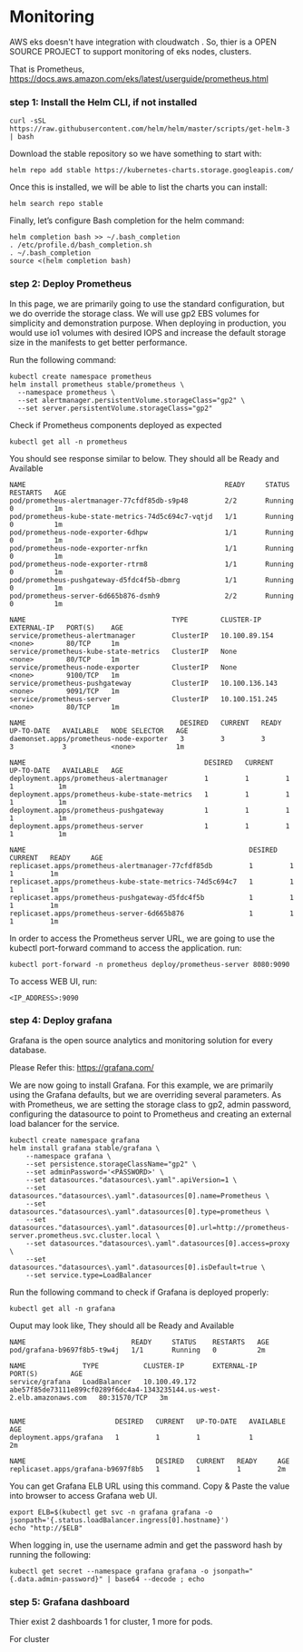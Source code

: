 # Monitoring

AWS eks doesn't have integration with cloudwatch . So, thier is a OPEN SOURCE PROJECT to support monitoring of eks nodes, clusters.

That is Prometheus, https://docs.aws.amazon.com/eks/latest/userguide/prometheus.html

### step 1: Install the Helm CLI, if not installed
```
curl -sSL https://raw.githubusercontent.com/helm/helm/master/scripts/get-helm-3 | bash
```
Download the stable repository so we have something to start with:
```
helm repo add stable https://kubernetes-charts.storage.googleapis.com/
```
Once this is installed, we will be able to list the charts you can install:
```
helm search repo stable
```
Finally, let’s configure Bash completion for the helm command:
```
helm completion bash >> ~/.bash_completion
. /etc/profile.d/bash_completion.sh
. ~/.bash_completion
source <(helm completion bash)
```

### step 2: Deploy Prometheus

In this page, we are primarily going to use the standard configuration, but we do override the storage class. We will use gp2 EBS volumes for simplicity and demonstration purpose. When deploying in production, you would use io1 volumes with desired IOPS and increase the default storage size in the manifests to get better performance. 

Run the following command:
  
    kubectl create namespace prometheus
    helm install prometheus stable/prometheus \
      --namespace prometheus \
      --set alertmanager.persistentVolume.storageClass="gp2" \
      --set server.persistentVolume.storageClass="gp2"
      
Check if Prometheus components deployed as expected
```
kubectl get all -n prometheus
```
You should see response similar to below. They should all be Ready and Available
```
NAME                                                 READY     STATUS    RESTARTS   AGE
pod/prometheus-alertmanager-77cfdf85db-s9p48         2/2       Running   0          1m
pod/prometheus-kube-state-metrics-74d5c694c7-vqtjd   1/1       Running   0          1m
pod/prometheus-node-exporter-6dhpw                   1/1       Running   0          1m
pod/prometheus-node-exporter-nrfkn                   1/1       Running   0          1m
pod/prometheus-node-exporter-rtrm8                   1/1       Running   0          1m
pod/prometheus-pushgateway-d5fdc4f5b-dbmrg           1/1       Running   0          1m
pod/prometheus-server-6d665b876-dsmh9                2/2       Running   0          1m

NAME                                    TYPE        CLUSTER-IP       EXTERNAL-IP   PORT(S)    AGE
service/prometheus-alertmanager         ClusterIP   10.100.89.154    <none>        80/TCP     1m
service/prometheus-kube-state-metrics   ClusterIP   None             <none>        80/TCP     1m
service/prometheus-node-exporter        ClusterIP   None             <none>        9100/TCP   1m
service/prometheus-pushgateway          ClusterIP   10.100.136.143   <none>        9091/TCP   1m
service/prometheus-server               ClusterIP   10.100.151.245   <none>        80/TCP     1m

NAME                                      DESIRED   CURRENT   READY     UP-TO-DATE   AVAILABLE   NODE SELECTOR   AGE
daemonset.apps/prometheus-node-exporter   3         3         3         3            3           <none>          1m

NAME                                            DESIRED   CURRENT   UP-TO-DATE   AVAILABLE   AGE
deployment.apps/prometheus-alertmanager         1         1         1            1           1m
deployment.apps/prometheus-kube-state-metrics   1         1         1            1           1m
deployment.apps/prometheus-pushgateway          1         1         1            1           1m
deployment.apps/prometheus-server               1         1         1            1           1m

NAME                                                       DESIRED   CURRENT   READY     AGE
replicaset.apps/prometheus-alertmanager-77cfdf85db         1         1         1         1m
replicaset.apps/prometheus-kube-state-metrics-74d5c694c7   1         1         1         1m
replicaset.apps/prometheus-pushgateway-d5fdc4f5b           1         1         1         1m
replicaset.apps/prometheus-server-6d665b876                1         1         1         1m
```
In order to access the Prometheus server URL, we are going to use the kubectl port-forward command to access the application. run:
```
kubectl port-forward -n prometheus deploy/prometheus-server 8080:9090
```

To access WEB UI, run:
```
<IP_ADDRESS>:9090
```

### step 4: Deploy grafana
Grafana is the open source analytics and monitoring solution for every database.

Please Refer this: https://grafana.com/

We are now going to install Grafana. For this example, we are primarily using the Grafana defaults, but we are overriding several parameters. As with Prometheus, we are setting the storage class to gp2, admin password, configuring the datasource to point to Prometheus and creating an external load balancer for the service.
```
kubectl create namespace grafana
helm install grafana stable/grafana \
    --namespace grafana \
    --set persistence.storageClassName="gp2" \
    --set adminPassword='<PASSWORD>' \
    --set datasources."datasources\.yaml".apiVersion=1 \
    --set datasources."datasources\.yaml".datasources[0].name=Prometheus \
    --set datasources."datasources\.yaml".datasources[0].type=prometheus \
    --set datasources."datasources\.yaml".datasources[0].url=http://prometheus-server.prometheus.svc.cluster.local \
    --set datasources."datasources\.yaml".datasources[0].access=proxy \
    --set datasources."datasources\.yaml".datasources[0].isDefault=true \
    --set service.type=LoadBalancer
```
Run the following command to check if Grafana is deployed properly:
```
kubectl get all -n grafana
```
Ouput may look like, They should all be Ready and Available
```
NAME                          READY     STATUS    RESTARTS   AGE
pod/grafana-b9697f8b5-t9w4j   1/1       Running   0          2m

NAME              TYPE           CLUSTER-IP       EXTERNAL-IP                                                               PORT(S)        AGE
service/grafana   LoadBalancer   10.100.49.172   abe57f85de73111e899cf0289f6dc4a4-1343235144.us-west-2.elb.amazonaws.com   80:31570/TCP   3m


NAME                      DESIRED   CURRENT   UP-TO-DATE   AVAILABLE   AGE
deployment.apps/grafana   1         1         1            1           2m

NAME                                DESIRED   CURRENT   READY     AGE
replicaset.apps/grafana-b9697f8b5   1         1         1         2m
```
You can get Grafana ELB URL using this command. Copy & Paste the value into browser to access Grafana web UI.
```
export ELB=$(kubectl get svc -n grafana grafana -o jsonpath='{.status.loadBalancer.ingress[0].hostname}')
echo "http://$ELB"
```
When logging in, use the username admin and get the password hash by running the following:
```
kubectl get secret --namespace grafana grafana -o jsonpath="{.data.admin-password}" | base64 --decode ; echo
```

### step 5: Grafana dashboard
Thier exist 2 dashboards 1 for cluster, 1 more for pods.

For cluster
